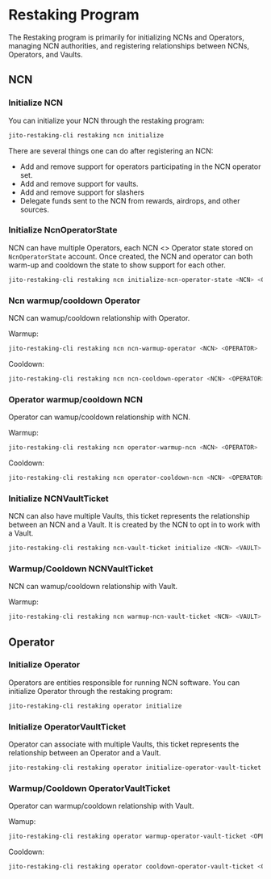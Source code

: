 # Restaking Program

The Restaking program is primarily for initializing NCNs and Operators, managing NCN authorities, and registering relationships between NCNs, Operators, and Vaults. 

## NCN

### Initialize NCN

You can initialize your NCN through the restaking program:

```bash
jito-restaking-cli restaking ncn initialize
```

There are several things one can do after registering an NCN:

- Add and remove support for operators participating in the NCN operator set.
- Add and remove support for vaults.
- Add and remove support for slashers
- Delegate funds sent to the NCN from rewards, airdrops, and other sources.


### Initialize NcnOperatorState

NCN can have multiple Operators, each NCN <> Operator state stored on `NcnOperatorState` account. Once created, the NCN and operator can both warm-up and cooldown the state to show support for each other.

```bash
jito-restaking-cli restaking ncn initialize-ncn-operator-state <NCN> <OPERATOR>
```

### Ncn warmup/cooldown Operator

NCN can wamup/cooldown relationship with Operator.

Warmup:

```bash
jito-restaking-cli restaking ncn ncn-warmup-operator <NCN> <OPERATOR>
```

Cooldown:

```bash
jito-restaking-cli restaking ncn ncn-cooldown-operator <NCN> <OPERATOR>
```

### Operator warmup/cooldown NCN

Operator can wamup/cooldown relationship with NCN.

Warmup:

```bash
jito-restaking-cli restaking ncn operator-warmup-ncn <NCN> <OPERATOR>
```

Cooldown:

```bash
jito-restaking-cli restaking ncn operator-cooldown-ncn <NCN> <OPERATOR>
```

### Initialize NCNVaultTicket

NCN can also have multiple Vaults, this ticket represents the relationship between an NCN and a Vault. It is created by the NCN to opt in to work with a Vault.

```bash
jito-restaking-cli restaking ncn-vault-ticket initialize <NCN> <VAULT>
```

### Warmup/Cooldown NCNVaultTicket

NCN can wamup/cooldown relationship with Vault.

Warmup:

```bash
jito-restaking-cli restaking ncn warmup-ncn-vault-ticket <NCN> <VAULT>
```

## Operator

### Initialize Operator

Operators are entities responsible for running NCN software.
You can initialize Operator through the restaking program:

```bash
jito-restaking-cli restaking operator initialize
```

### Initialize OperatorVaultTicket

Operator can associate with multiple Vaults, this ticket represents the relationship between an Operator and a Vault.

```bash
jito-restaking-cli restaking operator initialize-operator-vault-ticket <OPERATOR> <VAULT>
```

### Warmup/Cooldown OperatorVaultTicket

Operator can warmup/cooldown relationship with Vault.

Wamup:

```bash
jito-restaking-cli restaking operator warmup-operator-vault-ticket <OPERATOR> <VAULT>
```

Cooldown:

```bash
jito-restaking-cli restaking operator cooldown-operator-vault-ticket <OPERATOR> <VAULT>
```
